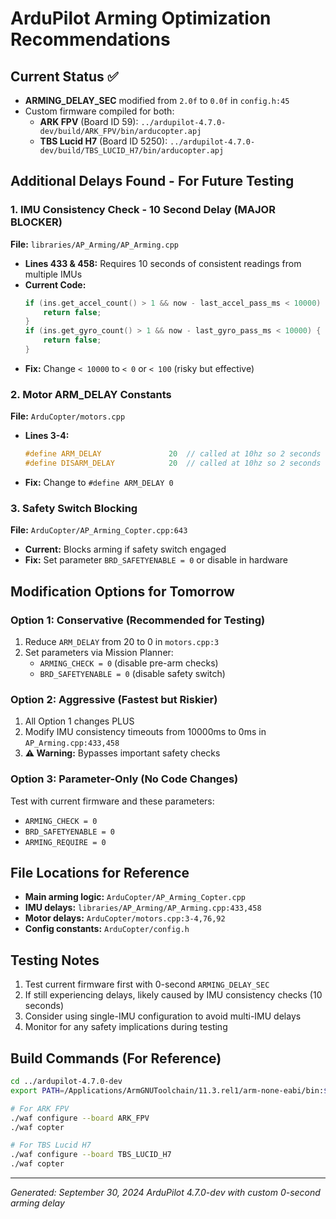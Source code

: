 # ArduPilot Arming Optimization Recommendations

## Current Status ✅
- **ARMING_DELAY_SEC** modified from `2.0f` to `0.0f` in `config.h:45`
- Custom firmware compiled for both:
  - **ARK FPV** (Board ID 59): `../ardupilot-4.7.0-dev/build/ARK_FPV/bin/arducopter.apj`
  - **TBS Lucid H7** (Board ID 5250): `../ardupilot-4.7.0-dev/build/TBS_LUCID_H7/bin/arducopter.apj`

## Additional Delays Found - For Future Testing

### **1. IMU Consistency Check - 10 Second Delay (MAJOR BLOCKER)**
**File:** `libraries/AP_Arming/AP_Arming.cpp`
- **Lines 433 & 458:** Requires 10 seconds of consistent readings from multiple IMUs
- **Current Code:**
  ```cpp
  if (ins.get_accel_count() > 1 && now - last_accel_pass_ms < 10000) {
      return false;
  }
  if (ins.get_gyro_count() > 1 && now - last_gyro_pass_ms < 10000) {
      return false;
  }
  ```
- **Fix:** Change `< 10000` to `< 0` or `< 100` (risky but effective)

### **2. Motor ARM_DELAY Constants**
**File:** `ArduCopter/motors.cpp`
- **Lines 3-4:**
  ```cpp
  #define ARM_DELAY               20  // called at 10hz so 2 seconds
  #define DISARM_DELAY            20  // called at 10hz so 2 seconds
  ```
- **Fix:** Change to `#define ARM_DELAY 0`

### **3. Safety Switch Blocking**
**File:** `ArduCopter/AP_Arming_Copter.cpp:643`
- **Current:** Blocks arming if safety switch engaged
- **Fix:** Set parameter `BRD_SAFETYENABLE = 0` or disable in hardware

## Modification Options for Tomorrow

### **Option 1: Conservative (Recommended for Testing)**
1. Reduce `ARM_DELAY` from 20 to 0 in `motors.cpp:3`
2. Set parameters via Mission Planner:
   - `ARMING_CHECK = 0` (disable pre-arm checks)
   - `BRD_SAFETYENABLE = 0` (disable safety switch)

### **Option 2: Aggressive (Fastest but Riskier)**
1. All Option 1 changes PLUS
2. Modify IMU consistency timeouts from 10000ms to 0ms in `AP_Arming.cpp:433,458`
3. **⚠️ Warning:** Bypasses important safety checks

### **Option 3: Parameter-Only (No Code Changes)**
Test with current firmware and these parameters:
- `ARMING_CHECK = 0`
- `BRD_SAFETYENABLE = 0`
- `ARMING_REQUIRE = 0`

## File Locations for Reference
- **Main arming logic:** `ArduCopter/AP_Arming_Copter.cpp`
- **IMU delays:** `libraries/AP_Arming/AP_Arming.cpp:433,458`
- **Motor delays:** `ArduCopter/motors.cpp:3-4,76,92`
- **Config constants:** `ArduCopter/config.h`

## Testing Notes
1. Test current firmware first with 0-second `ARMING_DELAY_SEC`
2. If still experiencing delays, likely caused by IMU consistency checks (10 seconds)
3. Consider using single-IMU configuration to avoid multi-IMU delays
4. Monitor for any safety implications during testing

## Build Commands (For Reference)
```bash
cd ../ardupilot-4.7.0-dev
export PATH=/Applications/ArmGNUToolchain/11.3.rel1/arm-none-eabi/bin:$PATH

# For ARK FPV
./waf configure --board ARK_FPV
./waf copter

# For TBS Lucid H7
./waf configure --board TBS_LUCID_H7
./waf copter
```

---
*Generated: September 30, 2024*
*ArduPilot 4.7.0-dev with custom 0-second arming delay*